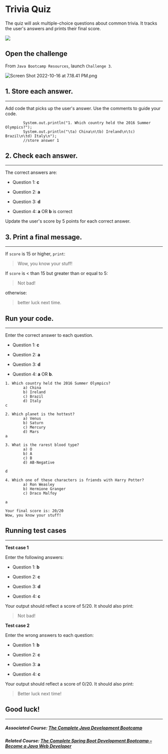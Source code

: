 # Trivia Quiz

The quiz will ask multiple-choice questions about common trivia. It tracks the user's answers and prints their final score.

![](https://firebasestorage.googleapis.com/v0/b/learnthepart-75aed.appspot.com/o/images%2Feea146f3-f410-495d-904e-2e05917bad8b?alt=media&token=7b5decbe-64ea-4deb-8420-795e0ff871b9)

## Open the challenge

From `Java Bootcamp Resources`, launch `Challenge 3`.

![Screen Shot 2022-10-16 at 7.18.41 PM.png](https://firebasestorage.googleapis.com/v0/b/learnthepart-75aed.appspot.com/o/images%2Fb13da05c-82d6-4d42-84c1-734dc0a4dda9?alt=media&token=6e3254de-84a6-4761-9377-3671d5d4f594)

## 1\. Store each answer.
----------------------

Add code that picks up the user's answer. Use the comments to guide your code.

```
        System.out.﻿println﻿(﻿"1. Which country held the 2016 Summer Olympics?"﻿)﻿;
        System.out.﻿println﻿(﻿"\ta) China\n\tb) Ireland\n\tc) Brazil\n\td) Italy\n"﻿)﻿;
        //store ans﻿wer 1
```


## 2\. Check each answer.
----------------------

The correct answers are:

-   Question 1: **c**

-   Question 2: **a**

-   Question 3: **d**

-   Question 4: **a** OR **b** is correct

Update the user's score by 5 points for each correct answer.

## 3\. Print a final message.
--------------------------

If `score` is 15 or higher, `print`:

> Wow, you know your stuff!

If `score` is < than 15 but greater than or equal to 5:

> Not bad!

otherwise:

> better luck next time.

## Run your code.
--------------

Enter the correct answer to each question.

-   Question 1: **c**

-   Question 2: **a**

-   Question 3: **d**

-   Question 4: **a** OR **b**.


```
1. Which country held the 2016 Summer Olympics?
    	a) China
    	b) Ireland
    	c) Brazil
    	d) Italy
c

2. Which planet is the hottest?
    	a) Venus
    	b) Saturn
    	c) Mercury
    	d) Mars
a

3. What is the rarest blood type?
    	a) O
    	b) A
    	c) B
    	d) AB-Negative

d

4. Which one of these characters is friends with Harry Potter?
    	a) Ron Weasley
    	b) Hermione Granger
    	c) Draco Malfoy

a

Your final score is: 20/20
Wow, you know your stuff!
```

## Running test cases
------------------

**Test case 1**

Enter the following answers:

-   Question 1: **b**

-   Question 2: **c**

-   Question 3: **d**

-   Question 4: **c**

Your output should reflect a score of 5/20. It should also print:

> Not bad!

**Test case 2**

Enter the wrong answers to each question:

-   Question 1: **b**

-   Question 2: **c**

-   Question 3: **a**

-   Question 4: **c**

Your output should reflect a score of 0/20. It should also print:

> Better luck next time!

## Good luck!
----------

##### Associated Course: [The Complete Java Development Bootcamp](https://udemy-redirect-app.herokuapp.com/java)
##### Related Course: [The Complete Spring Boot Development Bootcamp – Become a Java Web Developer](https://udemy-redirect-app.herokuapp.com/spring)
